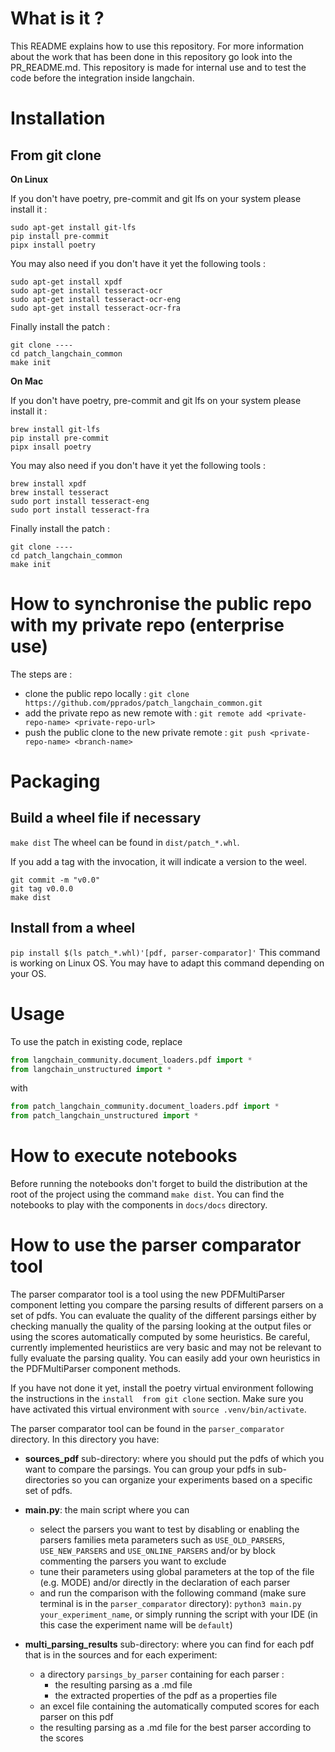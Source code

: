 # What is it ?
This README explains how to use this repository.
For more information about the work that has been done in this repository go look into the PR_README.md.
This repository is made for internal use and to test the code before the integration inside langchain.

# Installation

## From git clone

**On Linux**

If you don't have poetry, pre-commit and git lfs on your system please install it :
```
sudo apt-get install git-lfs
pip install pre-commit
pipx install poetry
```
You may also need if you don't have it yet the following tools :
```
sudo apt-get install xpdf
sudo apt-get install tesseract-ocr
sudo apt-get install tesseract-ocr-eng
sudo apt-get install tesseract-ocr-fra
```
Finally install the patch :
```
git clone ----
cd patch_langchain_common
make init
```

**On Mac**

If you don't have poetry, pre-commit and git lfs on your system please install it :
```
brew install git-lfs
pip install pre-commit
pipx insall poetry
```
You may also need if you don't have it yet the following tools :
```
brew install xpdf
brew install tesseract
sudo port install tesseract-eng
sudo port install tesseract-fra
```
Finally install the patch :
```
git clone ----
cd patch_langchain_common
make init
```

# How to synchronise the public repo with my private repo (enterprise use)
The steps are :
- clone the public repo locally : `git clone https://github.com/pprados/patch_langchain_common.git`
- add the private repo as new remote with : `git remote add <private-repo-name> <private-repo-url>`
- push the public clone to the new private remote : `git push <private-repo-name> <branch-name>`

# Packaging

## Build a wheel file if necessary
`make dist`
The wheel can be found in `dist/patch_*.whl`.

If you add a tag with the invocation, it will indicate a version to the weel.
```
git commit -m "v0.0"
git tag v0.0.0
make dist
```

## Install from a wheel 
`pip install $(ls patch_*.whl)'[pdf, parser-comparator]'`
This command is working on Linux OS. You may have to adapt this command depending on your OS.

# Usage
To use the patch in existing code, replace
```python
from langchain_community.document_loaders.pdf import *
from langchain_unstructured import *
```
with
```python
from patch_langchain_community.document_loaders.pdf import *
from patch_langchain_unstructured import *
```

# How to execute notebooks 
Before running the notebooks don't forget to build the distribution at the root of the project using the command
`make dist`.
You can find the notebooks to play with the components in `docs/docs` directory.

# How to use the parser comparator tool
The parser comparator tool is a tool using the new PDFMultiParser component letting you compare the parsing results of
different parsers on a set of pdfs. You can evaluate the quality of the different parsings either by checking manually 
the quality of the parsing looking at the output files or using the scores automatically computed by some heuristics.
Be careful, currently implemented heuristiics are very basic and may not be relevant to fully evaluate the parsing
quality. You can easily add your own heuristics in the PDFMultiParser component methods.

If you have not done it yet, install the poetry virtual environment following the instructions in the `install 
from git clone` section.
Make sure you have activated this virtual environment with `source .venv/bin/activate`.

The parser comparator tool can be found in the `parser_comparator` directory.
In this directory you have:
  - **sources_pdf** sub-directory: where you should put the pdfs of which you want to compare the parsings. You can 
    group your pdfs in sub-directories so you can organize your experiments based on a specific set of pdfs.

  - **main.py**: the main script where you can
    - select the parsers you want to test by disabling or enabling the parsers families meta parameters such as
      `USE_OLD_PARSERS`, `USE_NEW_PARSERS` and `USE_ONLINE_PARSERS` and/or by block commenting the parsers you want to 
      exclude 
    - tune their parameters using global parameters at the top of the file (e.g. MODE) and/or directly in the 
      declaration of each parser
    - and run the comparison with the following command (make sure terminal is in the `parser_comparator` directory):
      `python3 main.py your_experiment_name`, or simply running the script with your IDE (in this case the experiment 
      name will be `default`)
    
  - **multi_parsing_results** sub-directory: where you can find for each pdf that is in the sources and for each 
    experiment:
    - a directory `parsings_by_parser` containing for each parser :
      - the resulting parsing as a .md file
      - the extracted properties of the pdf as a properties file
    - an excel file containing the automatically computed scores for each parser on this pdf
    - the resulting parsing as a .md file for the best parser according to the scores




